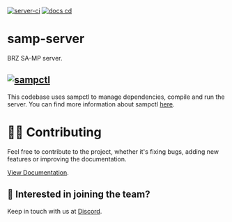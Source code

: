 [![server-ci](https://github.com/brazucas/samp-server/actions/workflows/server-ci.yml/badge.svg)](https://github.com/brazucas/samp-server/actions/workflows/server-ci.yml) [![docs cd](https://github.com/brazucas/samp-server/actions/workflows/docs-cd.yml/badge.svg)](https://github.com/brazucas/samp-server/actions/workflows/docs-cd.yml)

# samp-server

BRZ SA-MP server.

## [![sampctl](https://img.shields.io/badge/sampctl-brz-2f2f2f.svg?style=for-the-badge)](https://github.com/pedropapa/samp-server)

This codebase uses sampctl to manage dependencies, compile and run the server. You can find more information about sampctl [here](https://github.com/Southclaws/sampctl).

# 👨‍💻 Contributing

Feel free to contribute to the project, whether it's fixing bugs, adding new features or improving the documentation.

[View Documentation](https://docs.samp.brz.gg).

## 👀 Interested in joining the team? 

Keep in touch with us at [Discord](http://discord.brz.gg).